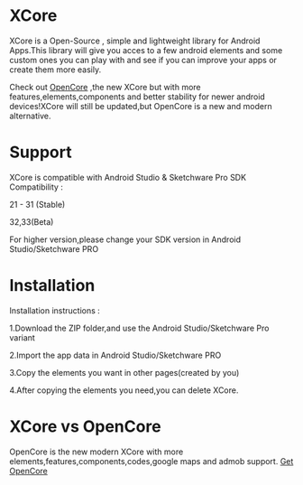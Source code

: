 # XCore
XCore is a Open-Source , simple and lightweight library for Android Apps.This library will give you acces to a few android elements and some custom ones you can play with and see if you can improve your apps or create them more easily.

Check out [OpenCore](https://github.com/TherionRO/OpenCore) ,the new XCore but with more features,elements,components and better stability for newer android devices!XCore will still be updated,but OpenCore is a new and modern alternative.

# Support
XCore is compatible with Android Studio & Sketchware Pro
SDK Compatibility :

21 - 31 (Stable)

32,33(Beta)

For higher version,please change your SDK version in Android Studio/Sketchware PRO
# Installation

Installation instructions :

1.Download the ZIP folder,and use the Android Studio/Sketchware Pro variant

2.Import the app data in Android Studio/Sketchware PRO

3.Copy the elements you want in other pages(created by you)

4.After copying the elements you need,you can delete XCore.

# XCore vs OpenCore

OpenCore is the new modern XCore with more elements,features,components,codes,google maps and admob support.
[Get OpenCore](https://github.com/TherionRO/OpenCore)
